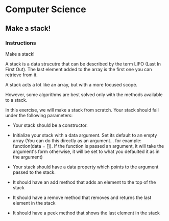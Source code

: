 # Computer Science

## Make a stack!

### Instructions

Make a stack!

A stack is a data strucutre that can be described by the term LIFO (Last In First Out). The last element added to the array is the first one you can retrieve from it.

A stack acts a lot like an array, but with a more focused scope.

However, some algorithms are best solved only with the methods available to a stack. 

In this exercise, we will make a stack from scratch. Your stack should fall under the following parameters:

- Your stack should be a constructor. 

- Initialize your stack with a data argument. Set its default to an empty array (You can do this directly as an argument... for example: function(data = []). If the function is passed an argument, it will take the argument's form otherwise, it will be set to what you defaulted it as in the argument)

- Your stack should have a data property which points to the argument passed to the stack.

- It should have an add method that adds an element to the top of the stack

- It should have a remove method that removes and returns the last element in the stack

- It should have a peek method that shows the last element in the stack